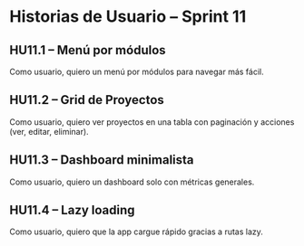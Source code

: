 # Historias de Usuario – Sprint 11

## HU11.1 – Menú por módulos
Como usuario, quiero un menú por módulos para navegar más fácil.

## HU11.2 – Grid de Proyectos
Como usuario, quiero ver proyectos en una tabla con paginación y acciones (ver, editar, eliminar).

## HU11.3 – Dashboard minimalista
Como usuario, quiero un dashboard solo con métricas generales.

## HU11.4 – Lazy loading
Como usuario, quiero que la app cargue rápido gracias a rutas lazy.
